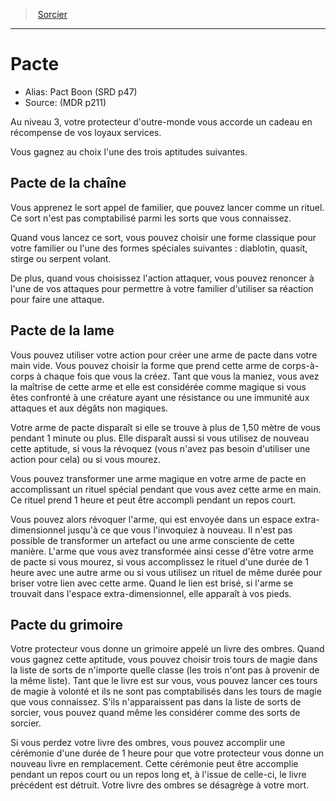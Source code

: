 
<!--SubClassItem-->

> <!--ParentNameLink-->[Sorcier](warlock_hd.md)<!--/ParentNameLink-->

---

# <!--Name-->Pacte<!--/Name-->

- Alias: <!--AltName-->Pact Boon (SRD p47)<!--/AltName-->
- Source: <!--Source-->(MDR p211)<!--/Source-->

Au niveau 3, votre protecteur d'outre-monde vous accorde un cadeau en récompense de vos loyaux services.

Vous gagnez au choix l'une des trois aptitudes suivantes.

<!--GenericItem-->

## <!--Name-->Pacte de la chaîne<!--/Name-->

Vous apprenez le sort appel de familier, que pouvez lancer comme un rituel. Ce sort n'est pas comptabilisé parmi les sorts que vous connaissez.

Quand vous lancez ce sort, vous pouvez choisir une forme classique pour votre familier ou l'une des formes spéciales suivantes : diablotin, quasit, stirge ou serpent volant.

De plus, quand vous choisissez l'action attaquer, vous pouvez renoncer à l'une de vos attaques pour permettre à votre familier d'utiliser sa réaction pour faire une attaque.

<!--/GenericItem-->

<!--GenericItem-->

## <!--Name-->Pacte de la lame<!--/Name-->

Vous pouvez utiliser votre action pour créer une arme de pacte dans votre main vide. Vous pouvez choisir la forme que prend cette arme de corps-à-corps à chaque fois que vous la créez. Tant que vous la maniez, vous avez la maîtrise de cette arme et elle est considérée comme magique si vous êtes confronté à une créature ayant une résistance ou une immunité aux attaques et aux dégâts non magiques.

Votre arme de pacte disparaît si elle se trouve à plus de 1,50 mètre de vous pendant 1 minute ou plus. Elle disparaît aussi si vous utilisez de nouveau cette aptitude, si vous la révoquez (vous n'avez pas besoin d'utiliser une action pour cela) ou si vous mourez.

Vous pouvez transformer une arme magique en votre arme de pacte en accomplissant un rituel spécial pendant que vous avez cette arme en main. Ce rituel prend 1 heure et peut être accompli pendant un repos court.

Vous pouvez alors révoquer l'arme, qui est envoyée dans un espace extra-dimensionnel jusqu'à ce que vous l'invoquiez à nouveau. Il n'est pas possible de transformer un artefact ou une arme consciente de cette manière. L'arme que vous avez transformée ainsi cesse d'être votre arme de pacte si vous mourez, si vous accomplissez le rituel d'une durée de 1 heure avec une autre arme ou si vous utilisez un rituel de même durée pour briser votre lien avec cette arme. Quand le lien est brisé, si l'arme se trouvait dans l'espace extra-dimensionnel, elle apparaît à vos pieds.

<!--/GenericItem-->

<!--GenericItem-->

## <!--Name-->Pacte du grimoire<!--/Name-->

Votre protecteur vous donne un grimoire appelé un livre des ombres. Quand vous gagnez cette aptitude, vous pouvez choisir trois tours de magie dans la liste de sorts de n'importe quelle classe (les trois n'ont pas à provenir de la même liste). Tant que le livre est sur vous, vous pouvez lancer ces tours de magie à volonté et ils ne sont pas comptabilisés dans les tours de magie que vous connaissez. S'ils n'apparaissent pas dans la liste de sorts de sorcier, vous pouvez quand même les considérer comme des sorts de sorcier.

Si vous perdez votre livre des ombres, vous pouvez accomplir une cérémonie d'une durée de 1 heure pour que votre protecteur vous donne un nouveau livre en remplacement. Cette cérémonie peut être accomplie pendant un repos court ou un repos long et, à l'issue de celle-ci, le livre précédent est détruit. Votre livre des ombres se désagrège à votre mort.

<!--/GenericItem-->

<!--/SubClassItem-->



